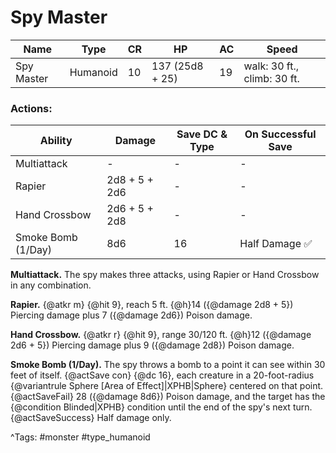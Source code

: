 # Spy Master

| Name | Type | CR | HP | AC | Speed |
|------|------|----|----|----|-------|
| Spy Master | Humanoid | 10 | 137 (25d8 + 25) | 19 | walk: 30 ft., climb: 30 ft. |

### Actions:

| Ability | Damage | Save DC & Type | On Successful Save |
|---------|--------|----------------|--------------------|
| Multiattack | - | - | - |
| Rapier | 2d8 + 5 + 2d6 | - | - |
| Hand Crossbow | 2d6 + 5 + 2d8 | - | - |
| Smoke Bomb (1/Day) | 8d6 | 16 | Half Damage ✅ |


**Multiattack.** The spy makes three attacks, using Rapier or Hand Crossbow in any combination.

**Rapier.** {@atkr m} {@hit 9}, reach 5 ft. {@h}14 ({@damage 2d8 + 5}) Piercing damage plus 7 ({@damage 2d6}) Poison damage.

**Hand Crossbow.** {@atkr r} {@hit 9}, range 30/120 ft. {@h}12 ({@damage 2d6 + 5}) Piercing damage plus 9 ({@damage 2d8}) Poison damage.

**Smoke Bomb (1/Day).** The spy throws a bomb to a point it can see within 30 feet of itself. {@actSave con} {@dc 16}, each creature in a 20-foot-radius {@variantrule Sphere [Area of Effect]|XPHB|Sphere} centered on that point. {@actSaveFail} 28 ({@damage 8d6}) Poison damage, and the target has the {@condition Blinded|XPHB} condition until the end of the spy's next turn. {@actSaveSuccess} Half damage only.

^Tags: #monster #type_humanoid